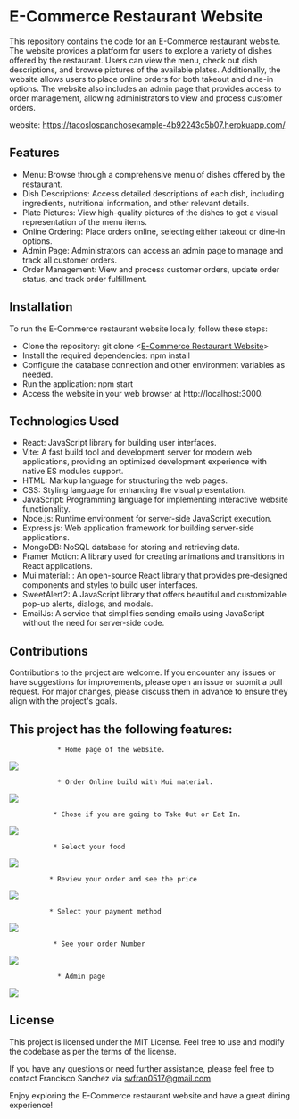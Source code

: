 # E-Commerce Restaurant Website

This repository contains the code for an E-Commerce restaurant website. The website provides a platform for users to explore a variety of dishes offered by the restaurant. Users can view the menu, check out dish descriptions, and browse pictures of the available plates. Additionally, the website allows users to place online orders for both takeout and dine-in options. The website also includes an admin page that provides access to order management, allowing administrators to view and process customer orders.

website: https://tacoslospanchosexample-4b92243c5b07.herokuapp.com/

## Features

- Menu: Browse through a comprehensive menu of dishes offered by the restaurant.
- Dish Descriptions: Access detailed descriptions of each dish, including ingredients, nutritional information, and other relevant details.
- Plate Pictures: View high-quality pictures of the dishes to get a visual representation of the menu items.
- Online Ordering: Place orders online, selecting either takeout or dine-in options.
- Admin Page: Administrators can access an admin page to manage and track all customer orders.
- Order Management: View and process customer orders, update order status, and track order fulfillment.

## Installation

To run the E-Commerce restaurant website locally, follow these steps:

- Clone the repository: git clone <[E-Commerce Restaurant Website](https://github.com/MXCAZ/tacosLosPanchosExample)>
- Install the required dependencies: npm install
- Configure the database connection and other environment variables as needed.
- Run the application: npm start
- Access the website in your web browser at http://localhost:3000.

## Technologies Used

- React: JavaScript library for building user interfaces.
- Vite: A fast build tool and development server for modern web applications, providing an optimized development experience with native ES modules support.
- HTML: Markup language for structuring the web pages.
- CSS: Styling language for enhancing the visual presentation.
- JavaScript: Programming language for implementing interactive website functionality.
- Node.js: Runtime environment for server-side JavaScript execution.
- Express.js: Web application framework for building server-side applications.
- MongoDB: NoSQL database for storing and retrieving data.
- Framer Motion: A library used for creating animations and transitions in React applications.
- Mui material: : An open-source React library that provides pre-designed components and styles to build user interfaces.
- SweetAlert2: A JavaScript library that offers beautiful and customizable pop-up alerts, dialogs, and modals.
- EmailJs: A service that simplifies sending emails using JavaScript without the need for server-side code.

## Contributions

Contributions to the project are welcome. If you encounter any issues or have suggestions for improvements, please open an issue or submit a pull request. For major changes, please discuss them in advance to ensure they align with the project's goals.

## This project has the following features:

                * Home page of the website.

![](assets/images/homePage.png)

                * Order Online build with Mui material.

![](assets/images/Order%20Online.png)

               * Chose if you are going to Take Out or Eat In.

![](assets/images/eatIn.png)

               * Select your food

![](assets/images/selectFood.png)

              * Review your order and see the price

![](assets/images/reviewOrder.png)

              * Select your payment method

![](assets/images/selectPayment.png)

               * See your order Number

![](assets/images/orderNumber.png)

                * Admin page

![](assets/images/admin.png)

## License

This project is licensed under the MIT License. Feel free to use and modify the codebase as per the terms of the license.

If you have any questions or need further assistance, please feel free to contact Francisco Sanchez via svfran0517@gmail.com

Enjoy exploring the E-Commerce restaurant website and have a great dining experience!
